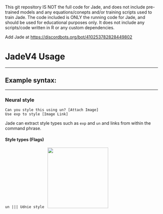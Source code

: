 This git repository IS NOT the full code for Jade, and does not include pre-trained models and any equations/conepts and/or training scripts used to train 
Jade. The code included is ONLY the running code for Jade, and should be used for educational purposes only. It does not include any scripts/code written in R or any custom dependencies.

Add Jade at https://discordbots.org/bot/410253782828449802

# JadeV4 Usage
--------

## Example syntax:
--------

### Neural style
```
Can you style this using un? [Attach Image]
Use exp to style [Image Link]
```
Jade can extract style types such as `exp` and `un` and links from within the command phrase.

#### Style types (Flags)
```un ||| Udnie style ```
<img src = 'examples/un_ex.jpg' height = '200px'></a>

